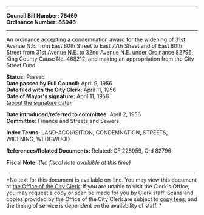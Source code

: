 * * * * *  
  
**Council Bill Number: [](#h0)[](#h2)76469**   
**Ordinance Number: 85046**  
  
* * * * *  
  
An ordinance accepting a condemnation award for the widening of 31st Avenue N.E. from East 80th Street to East 77th Street and of East 80th Street from 31st Avenue N.E. to 32nd Avenue N.E. under Ordinance 82796, King County Cause No. 468212, and making an appropriation from the City Street Fund.  
  
**Status:** Passed   
**Date passed by Full Council:** April 9, 1956   
**Date filed with the City Clerk:** April 11, 1956   
**Date of Mayor's signature:** April 11, 1956   
[(about the signature date)](/~public/approvaldate.htm)   
  
  
**Date introduced/referred to committee:** April 2, 1956   
**Committee:** Finance and Streets and Sewers   
  
**Index Terms:** LAND-ACQUISITION, CONDEMNATION, STREETS, WIDENING, WEDGWOOD  
  
**References/Related Documents:** Related: CF 228959, Ord 82796  
  
**Fiscal Note:** *(No fiscal note available at this time)*  
  
* * * * *  
  
*No text for this document is available on-line. You may view this document at [the Office of the City Clerk](http://www.seattle.gov/leg/clerk/contactUs.htm). If you are unable to visit the Clerk's Office, you may request a copy or scan be made for you by Clerk staff. Scans and copies provided by the Office of the City Clerk are subject to [copy fees](http://clerk.seattle.gov/~public/clerkfees.htm), and the timing of service is dependent on the availability of staff. *  
  
  
